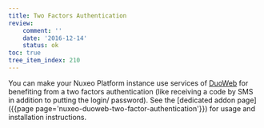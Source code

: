 ```yaml
---
title: Two Factors Authentication
review:
    comment: ''
    date: '2016-12-14'
    status: ok
toc: true
tree_item_index: 210
---
```


You can make your Nuxeo Platform instance use services of [DuoWeb](https://www.duosecurity.com/) for benefiting from a two factors authentication (like receiving a code by SMS in addition to putting the login/ password). See the [dedicated addon page]({{page page='nuxeo-duoweb-two-factor-authentication'}}) for usage and installation instructions.
